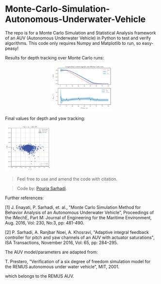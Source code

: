 # Monte-Carlo-Simulation-Autonomous-Underwater-Vehicle
The repo is for a Monte Carlo Simulation and Statistical Analysis framework of an AUV (Autonomous Underwater Vehicle) in Python to test and verify algorithms. This code only requires Numpy and Matplotlib to run, so easy-peasy!


Results for depth tracking over Monte Carlo runs:
<p align="center">
  <img src="images/MCS_z.png" alt="Figure 1" width="40%">
</p>

Final values for depth and yaw tracking:
<p align="left">
  <img src="images/MCS_CEP.png" alt="Figure 2" width="30%">
</p>

> Feel free to use and amend the code with citation.

> Code by: [Pouria Sarhadi](https://go.herts.ac.uk/pouria-sarhadi).

Further references:

[1]  J. Enayati, P. Sarhadi, et. al., "Monte Carlo Simulation Method for Behavior Analysis of an Autonomous Underwater Vehicle", Proceedings of the IMechE, Part M: Journal of Engineering for the Maritime Environment, Aug. 2016, Vol: 230, No:3, pp: 481-490. 

[2] P. Sarhadi, A. Ranjbar Noei, A. Khosravi, "Adaptive integral feedback controller for pitch and yaw channels of an AUV with actuator saturations", ISA Transactions, November 2016, Vol: 65, pp: 284–295.  

The AUV model/parameters are adapted from:

T. Prestero, "Verification of a six degree of freedom simulation model for the REMUS autonomous under water vehicle", MIT, 2001.

which belongs to the REMUS AUV.
